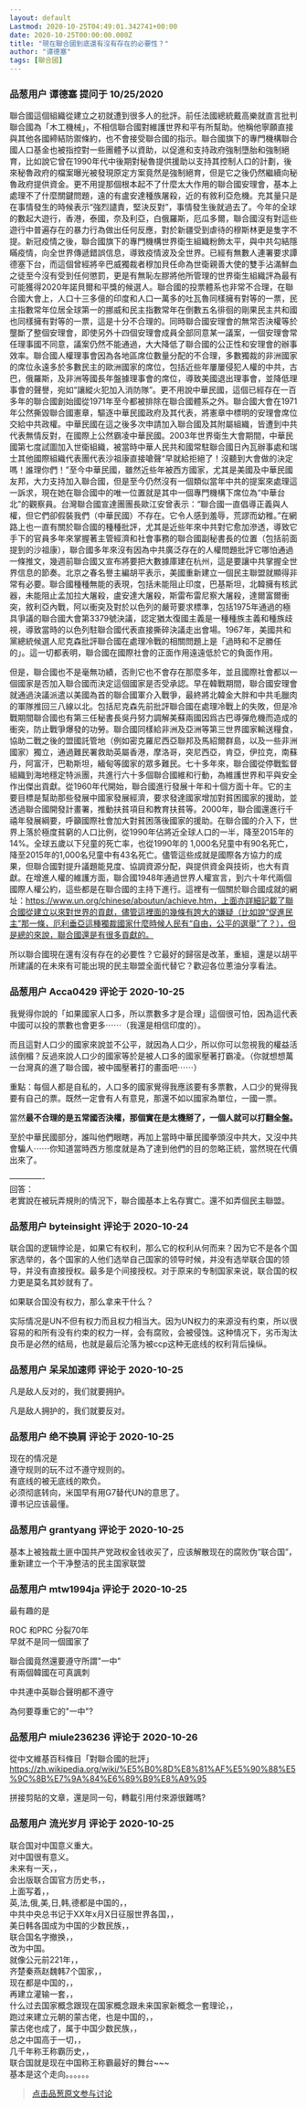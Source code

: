 ```yaml
---
layout: default
Lastmod: 2020-10-25T04:49:01.342741+00:00
date: 2020-10-25T00:00:00.000Z
title: "現在聯合國到底還有沒有存在的必要性？"
author: "谭德塞"
tags: [聯合國]
---
```



### 品葱用户 **谭德塞** 提问于 10/25/2020
    
聯合國這個組織從建立之初就遭到很多人的批評。前任法國總統戴高樂就直言批判聯合國為「木工機械」，不相信聯合國對維護世界和平有所幫助。他稱他寧願直接與其他各國締結防禦條約，也不會接受聯合國的指示。聯合國旗下的專門機構聯合國人口基金也被指控對一些團體予以資助，以促進和支持政府強制墮胎和強制絕育，比如說它曾在1990年代中後期對秘魯提供援助以支持其控制人口的計劃，後來秘魯政府的檔案曝光被發現原定方案竟然是強制絕育，但是它之後仍然繼續向秘魯政府提供資金。更不用提那個根本起不了什麼太大作用的聯合國安理會，基本上處理不了什麼關鍵問題，遠的有盧安達種族屠殺，近的有敘利亞危機。充其量只是在事情發生的時候表示“強烈譴責，堅決反對”，事情發生後就過去了。今年的全球的數起大遊行，香港，泰國，奈及利亞，白俄羅斯，厄瓜多爾，聯合國沒有對這些遊行中普遍存在的暴力行為做出任何反應，對於新疆受到虐待的穆斯林更是隻字不提。新冠疫情之後，聯合國旗下的專門機構世界衛生組織粉飾太平，與中共勾結隱瞞疫情，向全世界傳遞錯誤信息，導致疫情波及全世界。已經有無數人連署要求譚德塞下台，而這個曾經將辛巴威獨裁者穆加貝任命為世衛親善大使的雙手沾滿鮮血之徒至今沒有受到任何懲罰，更是有無恥左膠將他所管理的世界衛生組織評為最有可能獲得2020年諾貝爾和平獎的候選人。聯合國的投票體系也非常不合理，在聯合國大會上，人口十三多億的印度和人口一萬多的吐瓦魯同樣擁有對等的一票，民主指數常年位居全球第一的挪威和民主指數常年在倒數五名徘徊的剛果民主共和國也同樣擁有對等的一票，這是十分不合理的。同時聯合國安理會的無常否決權等於壟斷了整個安理會，即使另外十四個安理會成員全部同意某一議案，一個安理會常任理事國不同意，議案仍然不能通過，大大降低了聯合國的公正性和安理會的辦事效率。聯合國人權理事會因為各地區席位數量分配的不合理，多數獨裁的非洲國家的席位永遠多於多數民主的歐洲國家的席位，包括近些年屢屢侵犯人權的中共，古巴，俄羅斯，及非洲等國長年盤據理事會的席位，導致美國退出理事會，並降低理事會的聲譽，宛如“讓縱火犯加入消防隊”。更不用說中華民國，這個已經存在一百多年的聯合國創始國從1971年至今都被排除在聯合國體系之外。聯合國大會在1971年公然撕毀聯合國憲章，驅逐中華民國政府及其代表，將憲章中標明的安理會席位交給中共政權。中華民國在這之後多次申請加入聯合國及其附屬組織，皆遭到中共代表無情反對，在國際上公然霸凌中華民國。2003年世界衛生大會期間，中華民國第七度試圖加入世衛組織，被當時中華人民共和國常駐聯合國日內瓦辦事處和瑞士其他國際組織代表團代表沙祖康直接嗆聲“早就給拒絕了！沒聽到大會做的決定嗎！誰理你們！”至今中華民國，雖然近些年被西方國家，尤其是美國及中華民國友邦，大力支持加入聯合國，但是至今仍然沒有一個類似當年中共的提案來處理這一訴求，現在她在聯合國中的唯一位置就是其中一個專門機構下席位為“中華台北”的觀察員。台灣聯合國宣達團團長歐江安曾表示：“聯合國一直倡導正義與人權，但它們卻假裝我們（中華民國）不存在。它令人感到羞辱，荒謬而幼稚。”在網路上也一直有關於聯合國的種種批評，尤其是近些年來中共對它愈加滲透，導致它手下的官員多年來掌握著主管經濟和社會事務的聯合國副秘書長的位置（包括前面提到的沙祖康），聯合國多年來沒有因為中共廣泛存在的人權問題批評它哪怕通過一條推文，幾週前聯合國又宣布將要把大數據庫建在杭州，這是要讓中共掌握全世界信息的節奏。北京之春名譽主編胡平表示，美國重新建立一個民主聯盟就顯得非常有必要。聯合國種種無能的表現，包括未能阻止印度，巴基斯坦，北韓擁有核武器，未能阻止孟加拉大屠殺，盧安達大屠殺，斯雷布雷尼察大屠殺，達爾富爾衝突，敘利亞內戰，阿以衝突及對於以色列的嚴苛要求標準，包括1975年通過的極具爭議的聯合國大會第3379號決議，認定猶太復國主義是一種種族主義和種族歧視，導致當時的以色列駐聯合國代表直接撕碎決議走出會場。1967年，美國共和黨總統候選人尼克森批評聯合國在處理冷戰的相關問題上是「過時和不足勝任的」。這一切都表明，聯合國在國際社會的正面作用遠遠低於它的負面作用。  
  
但是，聯合國也不是毫無功績，否則它也不會存在那麼多年，並且國際社會都以一個國家是否加入聯合國而決定這個國家是否受承認。早在韓戰期間，聯合國安理會就通過決議派遣以美國為首的聯合國軍介入戰爭，最終將北韓金大胖和中共毛臘肉的軍隊推回三八線以北。包括尼克森先前批評聯合國在處理冷戰上的失敗，但是冷戰期間聯合國也有第三任秘書長吳丹努力調解美蘇兩國因爲古巴導彈危機而造成的衝突，防止戰爭爆發的功勞。聯合國同樣給非洲及亞洲等第三世界國家輸送糧食，協助二戰之後的盟國託管地（例如密克羅尼西亞聯邦及馬紹爾群島，以及一些非洲國家）獨立，通過難民署救助英屬香港，摩洛哥，突尼西亞，肯亞，伊拉克，南蘇丹，阿富汗，巴勒斯坦，緬甸等國家的眾多難民。七十多年來，聯合國從停戰監督組織到海地穩定特派團，共進行六十多個聯合國維和行動，為維護世界和平與安全作出傑出貢獻。從1960年代開始，聯合國進行發展十年和十個方面十年。它的主要目標是幫助那些發展中國家發展經濟，要求發達國家增加對貧困國家的援助，並透過聯合國開發計畫署，推動扶貧項目和教育扶貧等。2000年，聯合國還進行千禧年發展綱要，呼籲國際社會加大對貧困落後國家的援助。在聯合國的介入下，世界上落於極度貧窮的人口比例，從1990年佔將近全球人口的一半，降至2015年的14%。全球五歲以下兒童的死亡率，也從1990年的 1,000名兒童中有90名死亡，降至2015年的1,000名兒童中有43名死亡。儘管這些成就是國際各方協力的成果，但聯合國對提升議題能見度、協調資源分配，與提供資金與技術，也大有貢獻。在增進人權的維護方面，聯合國1948年通過世界人權宣言，到六十年代兩個國際人權公約，這些都是在聯合國的主持下進行。這裡有一個關於聯合國成就的網址：https://www.un.org/chinese/aboutun/achieve.htm，上面亦詳細記載了聯合國從建立以來對世界的貢獻，儘管這裡面的幾條有誇大的嫌疑（比如說“促進民主”那一條，厄利垂亞這種獨裁國家什麼時候人民有“自由，公平的選舉”了？），但是總的來說，聯合國還是有很多貢獻的。  
  
所以聯合國現在還有沒有存在的必要性？它最好的歸宿是改革，重組，還是以胡平所建議的在未來有可能出現的民主聯盟全面代替它？歡迎各位蔥油分享看法。
    
                

### 品葱用户 **Acca0429** 评论于 2020-10-25
        
我覺得你說的「如果國家人口多，所以票數多才是合理」這個很可怕，因為這代表中國可以投的票數也會更多⋯⋯（我還是相信印度的）。  
  
而且這對人口少的國家來說並不公平，就因為人口少，所以你可以忽視我的權益活該倒楣？反過來說人口少的國家等於是被人口多的國家壓著打霸凌。（你就想想萬一台灣真的進了聯合國，被中國壓著打的畫面吧⋯⋯）  
  
重點：每個人都是自私的，人口多的國家覺得我應該要有多票數，人口少的覺得我要有自己的票。既然一定會有人有意見，那還不如以國家為單位，一國一票。  
  
當然**最不合理的是五常國否決權，那個實在是太機掰了，一個人就可以打翻全盤。**  
  
至於中華民國部分，誰叫他們眼瞎，再加上當時中華民國拳頭沒中共大，又沒中共會騙人⋯⋯你知道當時西方態度就是為了達到他們的目的忽略正統，當然現在代價出來了。  
  
————-  
回答：  
老實說在被玩弄規則的情況下，聯合國基本上名存實亡。還不如弄個民主聯盟。
        
                

### 品葱用户 **byteinsight** 评论于 2020-10-24
        
联合国的逻辑悖论是，如果它有权利，那么它的权利从何而来？因为它不是各个国家选举的，各个国家的人他们选举自己国家的领导时候，并没有选举联合国的领导，并没有直接授权。最多是个间接授权。对于原来的专制国家来说，联合国的权力更是莫名其妙就有了。  
  
如果联合国没有权力，那么拿来干什么？  
  
实际情况是UN不但有权力而且权力相当大。因为UN权力的来源没有约束，所以很容易的和所有没有约束的权力一样，会有腐败，会被侵蚀。这种情况下，劣币淘汰良币是必然的结局，也就是最后沦落为被ccp这种无底线的权利背后操纵。
        
                

### 品葱用户 **呆呆加速师** 评论于 2020-10-25
        
凡是敌人反对的，我们就要拥护。  
  
凡是敌人拥护的，我们就要反对。
        
                

### 品葱用户 **绝不换肩** 评论于 2020-10-25
        
现在的情况是  
遵守规则的玩不过不遵守规则的。  
有底线的被无底线的欺负。  
必须彻底转向，米国早有用G7替代UN的意思了。  
谭书记应该最懂。
        
                

### 品葱用户 **grantyang** 评论于 2020-10-25
        
基本上被独裁土匪中国共产党政权金钱收买了，应该解散现在的腐败伪“联合国”，重新建立一个干净整洁的民主国家联盟
        
                

### 品葱用户 **mtw1994ja** 评论于 2020-10-25
        
最有趣的是  
  
ROC 和PRC 分裂70年  
早就不是同一個國家了  
  
聯合國竟然還要遵守所謂"一中"  
有兩個韓國在可真諷刺  
  
中共連中英聯合聲明都不遵守  
  
為何要尊重它的"一中"?
        
                

### 品葱用户 **miule236236** 评论于 2020-10-26
        
從中文維基百科條目「對聯合國的批評」  
https://zh.wikipedia.org/wiki/%E5%B0%8D%E8%81%AF%E5%90%88%E5%9C%8B%E7%9A%84%E6%89%B9%E8%A9%95  
  
拼接剪貼的文章，還是同一句，轉載引用付來源很難嗎?
        
                

### 品葱用户 **流光岁月** 评论于 2020-10-25
        
联合国对中国意义重大。  
对中国很有意义。  
未来有一天，，  
会出版联合国官方历史书，，  
上面写着，，  
英,法,俄,美,日,韩,德都是中国的，，  
中共中央总书记于XX年x月X日征服世界各国，，  
美日韩各国成为中国的少数民族，，  
联合国名字撤换，，  
改为中国。  
就像公元前221年，，  
齐楚秦燕赵魏韩7个国家，，  
现在都是中国的，，  
再建立灌输一套，，  
什么过去国家概念跟现在国家概念跟未来国家新概念一套理论，，  
跑过来建立元朝的蒙古佬，也是中国的，，  
蒙古佬也成了，属于中国少数民族，，  
总之中国高于一切，，  
几千年称王称霸历史，，  
联合国就是现在中国称王称霸最好的舞台~~~  
基本是这个走向。。。。。。
        
                





> [点击品葱原文参与讨论](https://pincong.rocks/question/32632)

